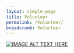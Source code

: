 ```yaml
---
layout: simple-page
title: Volunteer
permalink: /Volunteer/
breadcrumb: Volunteer
---
```


[![IMAGE ALT TEXT HERE](http://img.youtube.com/vi/cGVy4rLfwbg/0.jpg)](http://www.youtube.com/watch?v=cGVy4rLfwbg)
